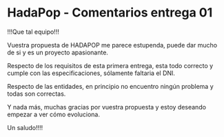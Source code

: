 # HadaPop - Comentarios entrega 01


!!!Que tal equipo!!!

Vuestra propuesta de HADAPOP me parece estupenda, puede dar mucho de si y es un proyecto apasionante.

Respecto de los requisitos de esta primera entrega, esta todo correcto y cumple con las especificaciones, sólamente faltaria el DNI.

Respecto de las entidades, en principio no encuentro ningún problema y todas son correctas.

Y nada más, muchas gracias por vuestra propuesta y estoy deseando empezar a ver cómo evoluciona.

Un saludo!!!!


